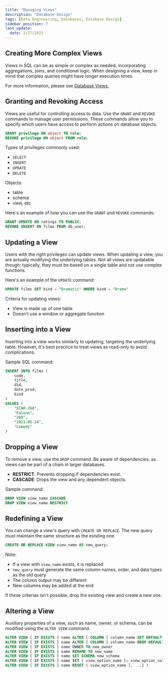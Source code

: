 ```yaml
---
title: "Managing Views"
description: "Database Design"
tags: [Data Engineering, Databases, Database Design]
sidebar_position: 7
last_update:
  date: 2/27/2022
---
```



## Creating More Complex Views

Views in SQL can be as simple or complex as needed, incorporating aggregations, joins, and conditional logic. When designing a view, keep in mind that complex queries might have longer execution times.

For more information, please see [Database Views.](./006-Database-Views.md)

## Granting and Revoking Access

Views are useful for controlling access to data. Use the `GRANT` and `REVOKE` commands to manage user permissions. These commands allow you to specify which users have access to perform actions on database objects.

```sql
GRANT privilege ON object TO role;
REVOKE privilege ON object FROM role;
```

Types of privileges commonly used:

- `SELECT`
- `INSERT`
- `UPDATE`
- `DELETE`

Objects:

- table 
- schema 
- view, etc

Here's an example of how you can use the `GRANT` and `REVOKE` commands:

```sql
GRANT UPDATE ON ratings TO PUBLIC;
REVOKE INSERT ON films FROM db_user;
```

## Updating a View

Users with the right privileges can update views. When updating a view, you are actually modifying the underlying tables. Not all views are updatable though; typically, they must be based on a single table and not use complex functions.

Here's an example of the `UPDATE` command:

```sql
UPDATE films SET kind = "Dramatic" WHERE kind = "Drama"
```

Criteria for updating views:

- View is made up of one table 
- Doesn't use a window or aggregate function


## Inserting into a View    

Inserting into a view works similarly to updating, targeting the underlying table. However, it's best practice to treat views as read-only to avoid complications.

Sample SQL command:

```sql
INSERT INTO films (
    code,
    title,
    did,
    date_prod,
    kind 
)
VALUES (
    "STAR-268",
    "Faleno",
    "268",
    "2021-05-14",
    "Comedy"
) 
```

## Dropping a View

To remove a view, use the `DROP` command. Be aware of dependencies, as views can be part of a chain in larger databases.

  - **RESTRICT**: Prevents dropping if dependencies exist.
  - **CASCADE**: Drops the view and any dependent objects.

Sample command:

```sql
DROP VIEW view_name CASCADE
DROP VIEW view_name RESTRICT
```

## Redefining a View

You can change a view's query with `CREATE OR REPLACE`. The new query must maintain the same structure as the existing one. 
```sql
CREATE OR REPLACE VIEW view_name AS new_query;
```

Note: 

- If a view with `view_name` exists, it is replaced
- `new_query` must generate the same column names, order, and data types as the old query
- The column output may be different
- New columns may be added at the end

If these criterias isn't possible, drop the existing view and create a new one.


## Altering a View

Auxiliary properties of a view, such as name, owner, or schema, can be modified using the `ALTER VIEW` command.

```sql
ALTER VIEW [ IF EXISTS ] name ALTER [ COLUMN ] column_name SET DEFAULT expression
ALTER VIEW [ IF EXISTS ] name ALTER [ COLUMN ] column_name DROP DEFAULT
ALTER VIEW [ IF EXISTS ] name OWNER TO new_owner
ALTER VIEW [ IF EXISTS ] name RENAME TO new_name
ALTER VIEW [ IF EXISTS ] name SET SCHEMA new_schema
ALTER VIEW [ IF EXISTS ] name SET ( view_option_name [= view_option_value] [,...] )
ALTER VIEW [ IF EXISTS ] name RESET ( view_option_name [, ...] )
```